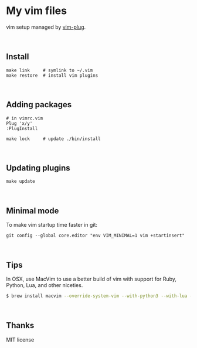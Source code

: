 # My vim files

vim setup managed by [vim-plug].

<br>

## Install

```
make link     # symlink to ~/.vim
make restore  # install vim plugins
```

<br>

## Adding packages

```
# in vimrc.vim
Plug 'x/y'
:PlugInstall
```

```
make lock     # update ./bin/install
```

<br>

## Updating plugins

```
make update
```

<br>

## Minimal mode

To make vim startup time faster in git:

```
git config --global core.editor "env VIM_MINIMAL=1 vim +startinsert"
```

<br>

## Tips

In OSX, use MacVim to use a better build of vim with support for Ruby, Python, Lua, and other niceties.

```sh
$ brew install macvim --override-system-vim --with-python3 --with-lua --with-luajit
```

<br>

## Thanks

MIT license

[vim-plug]: https://github.com/junegunn/vim-plug

